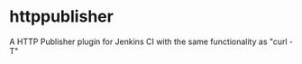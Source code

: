 httppublisher
=============

A HTTP Publisher plugin for Jenkins CI with the same functionality as "curl -T"